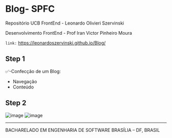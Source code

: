 # Blog- SPFC
 Repositório UCB FrontEnd - Leonardo Olivieri Szervinski
 
 Desenvolvimento FrontEnd - Prof Iran Victor Pinheiro Moura
 
 `link:` https://leonardoszervinski.github.io/Blog/
 
 

## Step 1
✅-Confecção de um Blog:

- Navegação
- Conteúdo

## Step 2 

![image](https://github.com/LeonardoSzervinski/Blog/assets/99694844/1dc568cd-2a74-4f32-9240-94f339a18897)
![image](https://github.com/LeonardoSzervinski/Blog/assets/99694844/b35440c1-6675-41df-a4bd-8b5b219853e7)
<hr>
BACHARELADO EM ENGENHARIA DE SOFTWARE
BRASÍLIA – DF, BRASIL
